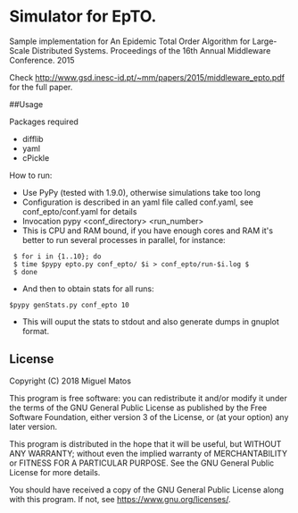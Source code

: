 # Simulator for EpTO.

Sample implementation for 
An Epidemic Total Order Algorithm for Large-Scale Distributed Systems. 
Proceedings of the 16th Annual Middleware Conference. 
2015

Check http://www.gsd.inesc-id.pt/~mm/papers/2015/middleware_epto.pdf for the full paper.

##Usage

Packages required
- difflib
- yaml
- cPickle

How to run:
- Use PyPy (tested with 1.9.0), otherwise simulations take too long
- Configuration is described in an yaml file called conf.yaml, 
  see conf_epto/conf.yaml for details
- Invocation pypy <conf_directory> <run_number>
- This is CPU and RAM bound, if you have enough cores and RAM it's better
  to run several processes in parallel, for instance:

```
 $ for i in {1..10}; do
 $ time $pypy epto.py conf_epto/ $i > conf_epto/run-$i.log $
 $ done
```
- And then to obtain stats for all runs:
```
$pypy genStats.py conf_epto 10
```
- This will ouput the stats to stdout and also generate dumps in gnuplot format.
 
## License
Copyright (C) 2018 Miguel Matos

This program is free software: you can redistribute it and/or modify it under the terms of the GNU General Public License as published by the Free Software Foundation, either version 3 of the License, or (at your option) any later version.

This program is distributed in the hope that it will be useful, but WITHOUT ANY WARRANTY; without even the implied warranty of MERCHANTABILITY or FITNESS FOR A PARTICULAR PURPOSE. See the GNU General Public License for more details.

You should have received a copy of the GNU General Public License along with this program. If not, see https://www.gnu.org/licenses/.
